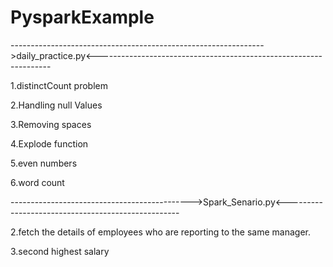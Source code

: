 # PysparkExample


--------------------------------------------------------------->daily_practice.py<------------------------------------------------------------------

1.distinctCount problem

2.Handling null Values

3.Removing spaces

4.Explode function

5.even numbers

6.word count 

--------------------------------------------->Spark_Senario.py<---------------------------------------------------

2.fetch the details of employees who are reporting to the same manager.

3.second highest salary
